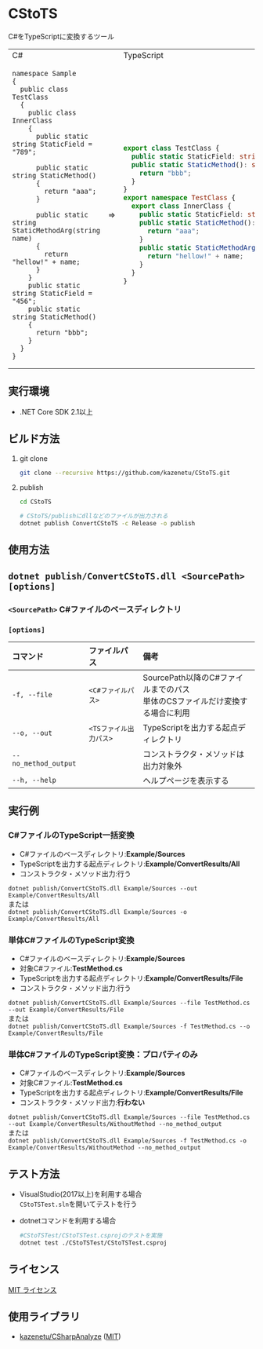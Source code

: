 # CStoTS
C#をTypeScriptに変換するツール  
<table>
<tr>
<td>
C#
</td>
<td>
</td>
<td>
TypeScript
</td>
</tr>
<tr>
<td>

```Csharp
namespace Sample
{
  public class TestClass
  {
    public class InnerClass
    {
      public static string StaticField = "789";

      public static string StaticMethod()
      {
        return "aaa";
      }

      public static string StaticMethodArg(string name)
      {
        return "hellow!" + name;
      }
    }
    public static string StaticField = "456";
    public static string StaticMethod()
    {
      return "bbb";
    }
  }
}
```  

</td>
<td>
⇒
</td>
<td>

```TypeScript
export class TestClass {
  public static StaticField: string = "456";
  public static StaticMethod(): string {
    return "bbb";
  }
}
export namespace TestClass {
  export class InnerClass {
    public static StaticField: string = "789";
    public static StaticMethod(): string {
      return "aaa";
    }
    public static StaticMethodArg(name: string): string {
      return "hellow!" + name;
    }
  }
}
```

</td>
</tr>
</table>

## 実行環境
* .NET Core SDK 2.1以上

## ビルド方法
1. git clone
   ```sh
   git clone --recursive https://github.com/kazenetu/CStoTS.git
   ```
1. publish
   ```sh
   cd CStoTS

   # CStoTS/publishにdllなどのファイルが出力される
   dotnet publish ConvertCStoTS -c Release -o publish
   ```

## 使用方法
## ```dotnet publish/ConvertCStoTS.dll <SourcePath> [options]```  

### ```<SourcePath>``` C#ファイルのベースディレクトリ

### ```[options]```
|コマンド          | ファイルパス      |備考|
|:----------------|:-----------------|:-------------|  
|```-f, --file``` | ```<C#ファイルパス>```    |SourcePath以降のC#ファイルまでのパス<br>単体のCSファイルだけ変換する場合に利用|
|```--o, --out``` | ```<TSファイル出力パス>```|TypeScriptを出力する起点ディレクトリ|
|```--no_method_output``` |  |コンストラクタ・メソッドは出力対象外|
|```--h, --help```|                         | ヘルプページを表示する|

## 実行例

### C#ファイルのTypeScript一括変換
* C#ファイルのベースディレクトリ:**Example/Sources**
* TypeScriptを出力する起点ディレクトリ:**Example/ConvertResults/All**
* コンストラクタ・メソッド出力:行う

```dotnet publish/ConvertCStoTS.dll Example/Sources --out Example/ConvertResults/All```  
または  
```dotnet publish/ConvertCStoTS.dll Example/Sources -o Example/ConvertResults/All```

### 単体C#ファイルのTypeScript変換
* C#ファイルのベースディレクトリ:**Example/Sources**
* 対象C#ファイル:**TestMethod.cs**
* TypeScriptを出力する起点ディレクトリ:**Example/ConvertResults/File**
* コンストラクタ・メソッド出力:行う

```dotnet publish/ConvertCStoTS.dll Example/Sources --file TestMethod.cs --out Example/ConvertResults/File```  
または  
```dotnet publish/ConvertCStoTS.dll Example/Sources -f TestMethod.cs --o Example/ConvertResults/File```

### 単体C#ファイルのTypeScript変換：プロパティのみ
* C#ファイルのベースディレクトリ:**Example/Sources**
* 対象C#ファイル:**TestMethod.cs**
* TypeScriptを出力する起点ディレクトリ:**Example/ConvertResults/File**
* コンストラクタ・メソッド出力:**行わない**

```dotnet publish/ConvertCStoTS.dll Example/Sources --file TestMethod.cs --out Example/ConvertResults/WithoutMethod --no_method_output```  
または  
```dotnet publish/ConvertCStoTS.dll Example/Sources -f TestMethod.cs -o Example/ConvertResults/WithoutMethod --no_method_output```


## テスト方法
* VisualStudio(2017以上)を利用する場合  
  ```CStoTSTest.sln```を開いてテストを行う

* dotnetコマンドを利用する場合
  ```sh
  #CStoTSTest/CStoTSTest.csprojのテストを実施
  dotnet test ./CStoTSTest/CStoTSTest.csproj
  ```

## ライセンス
[MIT ライセンス](LICENSE)

## 使用ライブラリ
* [kazenetu/CSharpAnalyze](https://github.com/kazenetu/CSharpAnalyze) ([MIT](https://github.com/kazenetu/CSharpAnalyze/blob/master/LICENSE))
